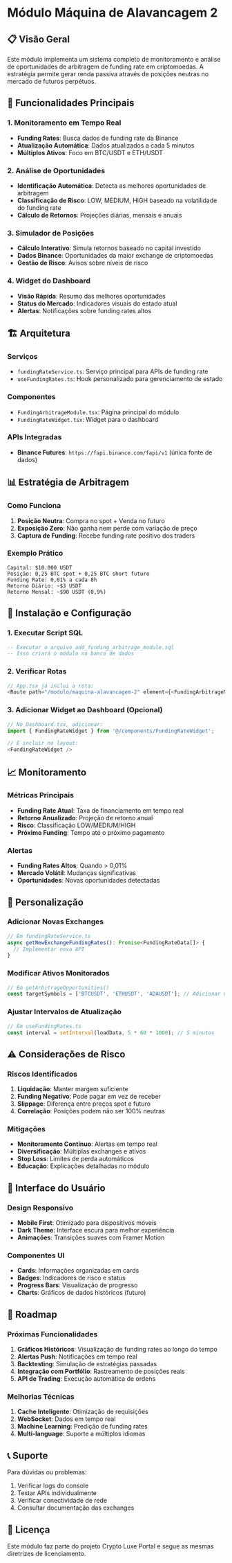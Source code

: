 # Módulo Máquina de Alavancagem 2

## 📋 Visão Geral

Este módulo implementa um sistema completo de monitoramento e análise de oportunidades de arbitragem de funding rate em criptomoedas. A estratégia permite gerar renda passiva através de posições neutras no mercado de futuros perpétuos.

## 🎯 Funcionalidades Principais

### 1. Monitoramento em Tempo Real
- **Funding Rates**: Busca dados de funding rate da Binance
- **Atualização Automática**: Dados atualizados a cada 5 minutos
- **Múltiplos Ativos**: Foco em BTC/USDT e ETH/USDT

### 2. Análise de Oportunidades
- **Identificação Automática**: Detecta as melhores oportunidades de arbitragem
- **Classificação de Risco**: LOW, MEDIUM, HIGH baseado na volatilidade do funding rate
- **Cálculo de Retornos**: Projeções diárias, mensais e anuais

### 3. Simulador de Posições
- **Cálculo Interativo**: Simula retornos baseado no capital investido
- **Dados Binance**: Oportunidades da maior exchange de criptomoedas
- **Gestão de Risco**: Avisos sobre níveis de risco

### 4. Widget do Dashboard
- **Visão Rápida**: Resumo das melhores oportunidades
- **Status do Mercado**: Indicadores visuais do estado atual
- **Alertas**: Notificações sobre funding rates altos

## 🏗️ Arquitetura

### Serviços
- `fundingRateService.ts`: Serviço principal para APIs de funding rate
- `useFundingRates.ts`: Hook personalizado para gerenciamento de estado

### Componentes
- `FundingArbitrageModule.tsx`: Página principal do módulo
- `FundingRateWidget.tsx`: Widget para o dashboard

### APIs Integradas
- **Binance Futures**: `https://fapi.binance.com/fapi/v1` (única fonte de dados)

## 📊 Estratégia de Arbitragem

### Como Funciona
1. **Posição Neutra**: Compra no spot + Venda no futuro
2. **Exposição Zero**: Não ganha nem perde com variação de preço
3. **Captura de Funding**: Recebe funding rate positivo dos traders

### Exemplo Prático
```
Capital: $10.000 USDT
Posição: 0,25 BTC spot + 0,25 BTC short futuro
Funding Rate: 0,01% a cada 8h
Retorno Diário: ~$3 USDT
Retorno Mensal: ~$90 USDT (0,9%)
```

## 🚀 Instalação e Configuração

### 1. Executar Script SQL
```sql
-- Executar o arquivo add_funding_arbitrage_module.sql
-- Isso criará o módulo no banco de dados
```

### 2. Verificar Rotas
```typescript
// App.tsx já inclui a rota:
<Route path="/modulo/maquina-alavancagem-2" element={<FundingArbitrageModule />} />
```

### 3. Adicionar Widget ao Dashboard (Opcional)
```typescript
// No Dashboard.tsx, adicionar:
import { FundingRateWidget } from '@/components/FundingRateWidget';

// E incluir no layout:
<FundingRateWidget />
```

## 📈 Monitoramento

### Métricas Principais
- **Funding Rate Atual**: Taxa de financiamento em tempo real
- **Retorno Anualizado**: Projeção de retorno anual
- **Risco**: Classificação LOW/MEDIUM/HIGH
- **Próximo Funding**: Tempo até o próximo pagamento

### Alertas
- **Funding Rates Altos**: Quando > 0,01%
- **Mercado Volátil**: Mudanças significativas
- **Oportunidades**: Novas oportunidades detectadas

## 🔧 Personalização

### Adicionar Novas Exchanges
```typescript
// Em fundingRateService.ts
async getNewExchangeFundingRates(): Promise<FundingRateData[]> {
  // Implementar nova API
}
```

### Modificar Ativos Monitorados
```typescript
// Em getArbitrageOpportunities()
const targetSymbols = ['BTCUSDT', 'ETHUSDT', 'ADAUSDT']; // Adicionar novos
```

### Ajustar Intervalos de Atualização
```typescript
// Em useFundingRates.ts
const interval = setInterval(loadData, 5 * 60 * 1000); // 5 minutos
```

## ⚠️ Considerações de Risco

### Riscos Identificados
1. **Liquidação**: Manter margem suficiente
2. **Funding Negativo**: Pode pagar em vez de receber
3. **Slippage**: Diferença entre preços spot e futuro
4. **Correlação**: Posições podem não ser 100% neutras

### Mitigações
- **Monitoramento Contínuo**: Alertas em tempo real
- **Diversificação**: Múltiplas exchanges e ativos
- **Stop Loss**: Limites de perda automáticos
- **Educação**: Explicações detalhadas no módulo

## 📱 Interface do Usuário

### Design Responsivo
- **Mobile First**: Otimizado para dispositivos móveis
- **Dark Theme**: Interface escura para melhor experiência
- **Animações**: Transições suaves com Framer Motion

### Componentes UI
- **Cards**: Informações organizadas em cards
- **Badges**: Indicadores de risco e status
- **Progress Bars**: Visualização de progresso
- **Charts**: Gráficos de dados históricos (futuro)

## 🔮 Roadmap

### Próximas Funcionalidades
1. **Gráficos Históricos**: Visualização de funding rates ao longo do tempo
2. **Alertas Push**: Notificações em tempo real
3. **Backtesting**: Simulação de estratégias passadas
4. **Integração com Portfólio**: Rastreamento de posições reais
5. **API de Trading**: Execução automática de ordens

### Melhorias Técnicas
1. **Cache Inteligente**: Otimização de requisições
2. **WebSocket**: Dados em tempo real
3. **Machine Learning**: Predição de funding rates
4. **Multi-language**: Suporte a múltiplos idiomas

## 📞 Suporte

Para dúvidas ou problemas:
1. Verificar logs do console
2. Testar APIs individualmente
3. Verificar conectividade de rede
4. Consultar documentação das exchanges

## 📄 Licença

Este módulo faz parte do projeto Crypto Luxe Portal e segue as mesmas diretrizes de licenciamento.
